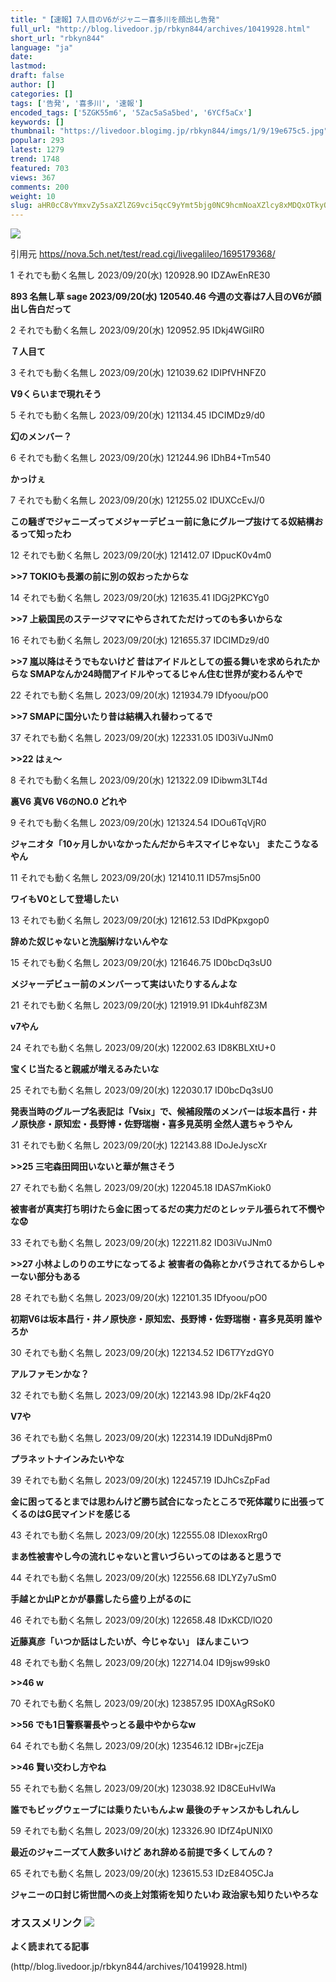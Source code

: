 ```yaml
---
title: "【速報】7人目のV6がジャニー喜多川を顔出し告発"
full_url: "http://blog.livedoor.jp/rbkyn844/archives/10419928.html"
short_url: "rbkyn844"
language: "ja"
date: 
lastmod: 
draft: false
author: []
categories: []
tags: ['告発', '喜多川', '速報']
encoded_tags: ['5ZGK55m6', '5Zac5aSa5bed', '6YCf5aCx']
keywords: []
thumbnail: "https://livedoor.blogimg.jp/rbkyn844/imgs/1/9/19e675c5.jpg"
popular: 293
latest: 1279
trend: 1748
featured: 703
views: 367
comments: 200
weight: 10
slug: aHR0cC8vYmxvZy5saXZlZG9vci5qcC9yYmt5bjg0NC9hcmNoaXZlcy8xMDQxOTkyOC5odG1s
---
```


![](https://livedoor.blogimg.jp/rbkyn844/imgs/1/9/19e675c5.jpg)

<div><p>引用元 <a title='' target='_blank' href='https//nova.5ch.net/test/read.cgi/livegalileo/1695179368/'>https//nova.5ch.net/test/read.cgi/livegalileo/1695179368/ </a> </p><p class='res1'>1 それでも動く名無し 2023/09/20(水) 120928.90 IDZAwEnRE30 </p> <p class='res2'><b> 893 名無し草 sage 2023/09/20(水) 120540.46 今週の文春は7人目のV6が顔出し告白だって </b></p> <p class='res1'>2 それでも動く名無し 2023/09/20(水) 120952.95 IDkj4WGiIR0 </p> <p class='res2'><b> ７人目て </b></p> <p class='res1'>3 それでも動く名無し 2023/09/20(水) 121039.62 IDIPfVHNFZ0 </p> <p class='res2'><b> V9くらいまで現れそう </b></p> <p class='res1'>5 それでも動く名無し 2023/09/20(水) 121134.45 IDCIMDz9/d0 </p> <p class='res2'><b> 幻のメンバー？ </b></p> <p class='res1'>6 それでも動く名無し 2023/09/20(水) 121244.96 IDhB4+Tm540 </p> <p class='res2'><b> かっけぇ </b></p> <p class='res1'>7 それでも動く名無し 2023/09/20(水) 121255.02 IDUXCcEvJ/0 </p> <p class='res2'><b> この騒ぎでジャニーズってメジャーデビュー前に急にグループ抜けてる奴結構おるって知ったわ </b></p> <p class='res1'>12 それでも動く名無し 2023/09/20(水) 121412.07 IDpucK0v4m0 </p> <p class='res2'><b> >>7 TOKIOも長瀬の前に別の奴おったからな </b></p> <p class='res1'>14 それでも動く名無し 2023/09/20(水) 121635.41 IDGj2PKCYg0 </p> <p class='res2'><b> >>7 上級国民のステージママにやらされてただけってのも多いからな </b></p> <p class='res1'>16 それでも動く名無し 2023/09/20(水) 121655.37 IDCIMDz9/d0 </p> <p class='res2'><b> >>7 嵐以降はそうでもないけど 昔はアイドルとしての振る舞いを求められたからな SMAPなんか24時間アイドルやってるじゃん住む世界が変わるんやで </b></p> <p class='res1'>22 それでも動く名無し 2023/09/20(水) 121934.79 IDfyoou/pO0 </p> <p class='res2'><b> >>7 SMAPに国分いたり昔は結構入れ替わってるで </b></p> <p class='res1'>37 それでも動く名無し 2023/09/20(水) 122331.05 ID03iVuJNm0 </p> <p class='res2'><b> >>22 はぇ～ </b></p> <p class='no-pc'></p> <p class='res1'>8 それでも動く名無し 2023/09/20(水) 121322.09 IDibwm3LT4d </p> <p class='res2'><b> 裏V6 真V6 V6のNO.0 どれや </b></p> <p class='res1'>9 それでも動く名無し 2023/09/20(水) 121324.54 IDOu6TqVjR0 </p> <p class='res2'><b> ジャニオタ「10ヶ月しかいなかったんだからキスマイじゃない」 またこうなるやん </b></p> <p class='res1'>11 それでも動く名無し 2023/09/20(水) 121410.11 ID57msj5n00 </p> <p class='res2'><b> ワイもV0として登場したい </b></p> <p class='res1'>13 それでも動く名無し 2023/09/20(水) 121612.53 IDdPKpxgop0 </p> <p class='res2'><b> 辞めた奴じゃないと洗脳解けないんやな </b></p> <p class='res1'>15 それでも動く名無し 2023/09/20(水) 121646.75 ID0bcDq3sU0 </p> <p class='res2'><b> メジャーデビュー前のメンバーって実はいたりするんよな </b></p> <p class='res1'>21 それでも動く名無し 2023/09/20(水) 121919.91 IDk4uhf8Z3M </p> <p class='res2'><b> v7やん </b></p> <p class='res1'>24 それでも動く名無し 2023/09/20(水) 122002.63 ID8KBLXtU+0 </p> <p class='res2'><b> 宝くじ当たると親戚が増えるみたいな </b></p> <p class='res1'>25 それでも動く名無し 2023/09/20(水) 122030.17 ID0bcDq3sU0 </p> <p class='res2'><b> 発表当時のグループ名表記は「Vsix」で、候補段階のメンバーは坂本昌行・井ノ原快彦・原知宏・長野博・佐野瑞樹・喜多見英明 全然人選ちゃうやん </b></p> <p class='res1'>31 それでも動く名無し 2023/09/20(水) 122143.88 IDoJeJyscXr </p> <p class='res2'><b> >>25 三宅森田岡田いないと華が無さそう </b></p> <p class='res1'>27 それでも動く名無し 2023/09/20(水) 122045.18 IDAS7mKiok0 </p> <p class='res2'><b> 被害者が真実打ち明けたら金に困ってるだの実力だのとレッテル張られて不憫やな😟 </b></p> <p class='res1'>33 それでも動く名無し 2023/09/20(水) 122211.82 ID03iVuJNm0 </p> <p class='res2'><b> >>27 小林よしのりのエサになってるよ 被害者の偽称とかバラされてるからしゃーない部分もある </b></p> <p class='res1'>28 それでも動く名無し 2023/09/20(水) 122101.35 IDfyoou/pO0 </p> <p class='res2'><b> 初期V6は坂本昌行・井ノ原快彦・原知宏、長野博・佐野瑞樹・喜多見英明 誰やろか </b></p> <p class='res1'>30 それでも動く名無し 2023/09/20(水) 122134.52 ID6T7YzdGY0 </p> <p class='res2'><b> アルファモンかな？ </b></p> <p class='res1'>32 それでも動く名無し 2023/09/20(水) 122143.98 IDp/2kF4q20 </p> <p class='res2'><b> V7や </b></p> <p class='res1'>36 それでも動く名無し 2023/09/20(水) 122314.19 IDDuNdj8Pm0 </p> <p class='res2'><b> プラネットナインみたいやな </b></p> <p class='res1'>39 それでも動く名無し 2023/09/20(水) 122457.19 IDJhCsZpFad </p> <p class='res2'><b> 金に困ってるとまでは思わんけど勝ち試合になったところで死体蹴りに出張ってくるのはG民マインドを感じる </b></p> <p class='res1'>43 それでも動く名無し 2023/09/20(水) 122555.08 IDIexoxRrg0 </p> <p class='res2'><b> まあ性被害やし今の流れじゃないと言いづらいってのはあると思うで </b></p> <p class='res1'>44 それでも動く名無し 2023/09/20(水) 122556.68 IDLYZy7uSm0 </p> <p class='res2'><b> 手越とか山Pとかが暴露したら盛り上がるのに </b></p> <p class='res1'>46 それでも動く名無し 2023/09/20(水) 122658.48 IDxKCD/lO20 </p> <p class='res2'><b> 近藤真彦「いつか話はしたいが、今じゃない」 ほんまこいつ </b></p> <p class='res1'>48 それでも動く名無し 2023/09/20(水) 122714.04 ID9jsw99sk0 </p> <p class='res2'><b> >>46 w </b></p> <p class='res1'>70 それでも動く名無し 2023/09/20(水) 123857.95 ID0XAgRSoK0 </p> <p class='res2'><b> >>56 でも1日警察署長やっとる最中やからなw </b></p> <p class='res1'>64 それでも動く名無し 2023/09/20(水) 123546.12 IDBr+jcZEja </p> <p class='res2'><b> >>46 賢い交わし方やね </b></p> <p class='res1'>55 それでも動く名無し 2023/09/20(水) 123038.92 ID8CEuHvIWa </p> <p class='res2'><b> 誰でもビッグウェーブには乗りたいもんよw 最後のチャンスかもしれんし </b></p> <p class='res1'>59 それでも動く名無し 2023/09/20(水) 123326.90 IDfZ4pUNIX0 </p> <p class='res2'><b> 最近のジャニーズて人数多いけど あれ辞める前提で多くしてんの？ </b></p> <p class='res1'>65 それでも動く名無し 2023/09/20(水) 123615.53 IDzE84O5CJa </p> <p class='res2'><b> ジャニーの口封じ術世間への炎上対策術を知りたいわ 政治家も知りたいやろな </b></p> <p id='5077e33f033c4e934bb013c7c4eb8bbd'> </p> <p class='no-pc'></p> <h3 class='linkh'>オススメリンク <img src='http//blog.livedoor.jp/rbkyn844/ftp/fusagikom-fikergh.png'></h3> <p class='link2'> </p> <p class='no-pc'></p> <p class='no-pc'><p><b>よく読まれてる記事</b></p></p> </div>

(http//blog.livedoor.jp/rbkyn844/archives/10419928.html)
